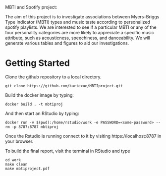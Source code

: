 MBTI and Spotify project:

The aim of this project is to investigate associations between Myers–Briggs Type Indicator (MBTI) types and music taste according to personalized spotify playlists. We are interested to see if a particular MBTI or any of the four personality categories are more likely to appreciate a specific music attribute, such as acousticness, speechiness, and danceability. We will generate various tables and figures to aid our investigations.


Getting Started
===============

Clone the github repository to a local directory.

```
git clone https://github.com/kariexue/MBTIproject.git
```

Build the docker image by typing:
```
docker build . -t mbtiproj
```

And then start an RStudio by typing:

```
docker run -v $(pwd):/home/rstudio/work -e PASSWORD=<some-password> --rm -p 8787:8787 mbtiproj
```

Once the Rstudio is running connect to it by visiting
https://localhost:8787 in your browser. 

To build the final report, visit the terminal in RStudio and type

```
cd work
make clean
make mbtiproject.pdf
```
